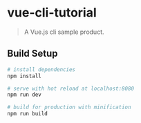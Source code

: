 # vue-cli-tutorial

> A Vue.js cli sample product.

## Build Setup

``` bash
# install dependencies
npm install

# serve with hot reload at localhost:8080
npm run dev

# build for production with minification
npm run build
```